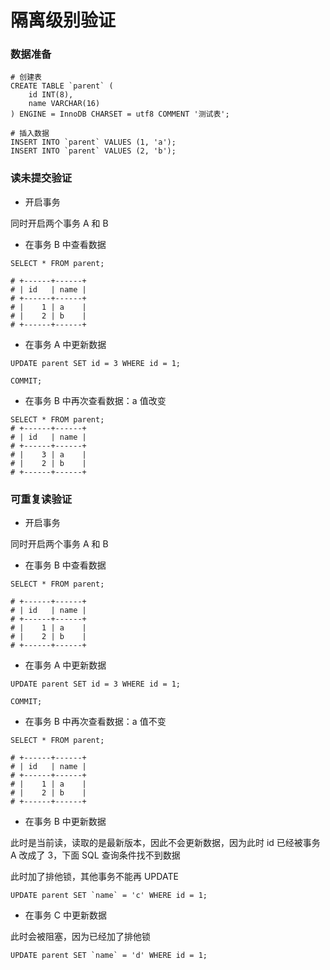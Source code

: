 # 隔离级别验证


### 数据准备

```mysql
# 创建表
CREATE TABLE `parent` (
    id INT(8),
    name VARCHAR(16)
) ENGINE = InnoDB CHARSET = utf8 COMMENT '测试表';

# 插入数据
INSERT INTO `parent` VALUES (1, 'a');
INSERT INTO `parent` VALUES (2, 'b');
```


### 读未提交验证

* 开启事务

同时开启两个事务 A 和 B


* 在事务 B 中查看数据

```mysql
SELECT * FROM parent;

# +------+------+
# | id   | name |
# +------+------+
# |    1 | a    |
# |    2 | b    |
# +------+------+
```


* 在事务 A 中更新数据

```mysql
UPDATE parent SET id = 3 WHERE id = 1;

COMMIT;
```


* 在事务 B 中再次查看数据：a 值改变

```mysql
SELECT * FROM parent;
# +------+------+
# | id   | name |
# +------+------+
# |    3 | a    |
# |    2 | b    |
# +------+------+
```


### 可重复读验证

* 开启事务

同时开启两个事务 A 和 B


* 在事务 B 中查看数据

```mysql
SELECT * FROM parent;

# +------+------+
# | id   | name |
# +------+------+
# |    1 | a    |
# |    2 | b    |
# +------+------+
```


* 在事务 A 中更新数据

```mysql
UPDATE parent SET id = 3 WHERE id = 1;

COMMIT;
```


* 在事务 B 中再次查看数据：a 值不变

```mysql
SELECT * FROM parent;

# +------+------+
# | id   | name |
# +------+------+
# |    1 | a    |
# |    2 | b    |
# +------+------+
```


* 在事务 B 中更新数据

此时是当前读，读取的是最新版本，因此不会更新数据，因为此时 id 已经被事务 A 改成了 3，下面 SQL 查询条件找不到数据

此时加了排他锁，其他事务不能再 UPDATE

```mysql
UPDATE parent SET `name` = 'c' WHERE id = 1;
```


* 在事务 C 中更新数据

此时会被阻塞，因为已经加了排他锁

```mysql
UPDATE parent SET `name` = 'd' WHERE id = 1;
```
